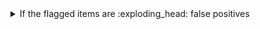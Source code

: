 <!-- See https://github.com/check-spelling/check-spelling/wiki/Configuration-Examples%3A-advice --> <!-- markdownlint-disable MD033 MD041 -->
<details><summary>If the flagged items are :exploding_head: false positives</summary>

If items relate to a ...
* binary file (or some other file you wouldn't want to check at all).

  Please add a file path to the `excludes.txt` file matching the containing file.

  File paths are Perl 5 Regular Expressions - you can [test](
<https://www.regexplanet.com/advanced/perl/>) yours before committing to verify it will match your files.

  `^` refers to the file's path from the root of the repository, so `^README\.md$` would exclude [README.md](
../tree/HEAD/README.md) (on whichever branch you're using).

* well-formed pattern.

  If you can write a [pattern](<https://github.com/check-spelling/check-spelling/wiki/Configuration-Examples:-patterns>) that would match it,
  try adding it to the `patterns.txt` file.

  Patterns are Perl 5 Regular Expressions - you can [test](
<https://www.regexplanet.com/advanced/perl/>) yours before committing to verify it will match your lines.

  Note that patterns can't match multiline strings.

</details>
